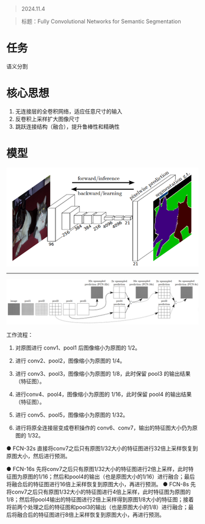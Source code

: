 > 2024.11.4

> 标题：Fully Convolutional Networks for Semantic Segmentation



# 任务

语义分割



# 核心思想

1. 无连接层的全卷积网络，适应任意尺寸的输入
2. 反卷积上采样扩大图像尺寸
3. 跳跃连接结构（融合），提升鲁棒性和精确性



# 模型

 <img src="FCN.assets/image-20241104172736517.png" alt="image-20241104172736517" style="zoom:67%;" /> 

---

![image-20241104172813950](FCN.assets/image-20241104172813950.png) 

工作流程：

1. 对原图进行 conv1、pool1 后图像缩小为原图的 1/2。

2. 进行 conv2、pool2，图像缩小为原图的 1/4。
3. 进行 conv3、pool3，图像缩小为原图的 1/8，此时保留 pool3 的输出结果（特征图）。
4. 进行conv4、pool4，图像缩小为原图的 1/16，此时保留 pool4 的输出结果（特征图）。
5. 进行 conv5、pool5，图像缩小为原图的 1/32。
6. 进行将原全连接层变成卷积操作的 conv6、conv7，输出的特征图大小仍为原图的 1/32。

● FCN-32s
       直接将conv7之后只有原图1/32大小的特征图进行32倍上采样恢复到原图大小，然后进行预测。

● FCN-16s
       先将conv7之后只有原图1/32大小的特征图进行2倍上采样，此时特征图为原图的1/16；然后和pool4的输出（也是原图大小的1/16）进行融合；最后将融合后的特征图进行16倍上采样恢复到原图大小，再进行预测。
● FCN-8s
       先将conv7之后只有原图1/32大小的特征图进行4倍上采样，此时特征图为原图的1/8；然后将pool4输出的特征图进行2倍上采样得到原图1/8大小的特征图；接着将前两个处理之后的特征图和pool3的输出（也是原图大小的1/8）进行融合；最后将融合后的特征图进行8倍上采样恢复到原图大小，再进行预测。